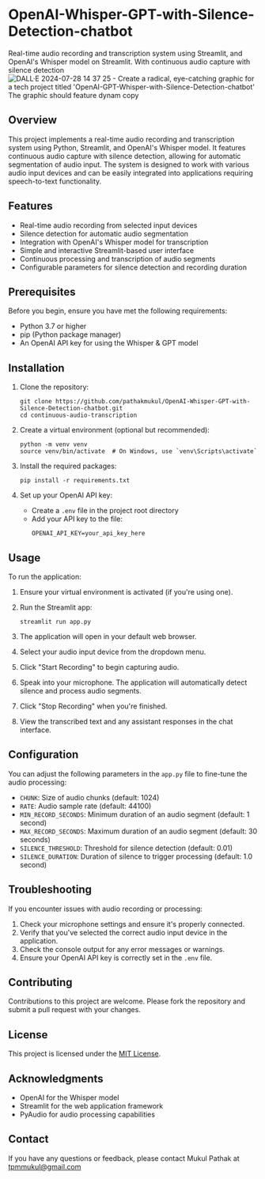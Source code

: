 # OpenAI-Whisper-GPT-with-Silence-Detection-chatbot
Real-time audio recording and transcription system using Streamlit, and OpenAI's Whisper model on Streamlit. With continuous audio capture with silence detection
![DALL·E 2024-07-28 14 37 25 - Create a radical, eye-catching graphic for a tech project titled 'OpenAI-GPT-Whisper-with-Silence-Detection-chatbot'  The graphic should feature dynam copy](https://github.com/user-attachments/assets/3ebba866-c947-4f96-a21a-d11109b3ea81)


## Overview

This project implements a real-time audio recording and transcription system using Python, Streamlit, and OpenAI's Whisper model. It features continuous audio capture with silence detection, allowing for automatic segmentation of audio input. The system is designed to work with various audio input devices and can be easily integrated into applications requiring speech-to-text functionality.

## Features

- Real-time audio recording from selected input devices
- Silence detection for automatic audio segmentation
- Integration with OpenAI's Whisper model for transcription
- Simple and interactive Streamlit-based user interface
- Continuous processing and transcription of audio segments
- Configurable parameters for silence detection and recording duration

## Prerequisites

Before you begin, ensure you have met the following requirements:

- Python 3.7 or higher
- pip (Python package manager)
- An OpenAI API key for using the Whisper & GPT model

## Installation

1. Clone the repository:
   ``` 
   git clone https://github.com/pathakmukul/OpenAI-Whisper-GPT-with-Silence-Detection-chatbot.git
   cd continuous-audio-transcription
   ```

2. Create a virtual environment (optional but recommended):
   ```
   python -m venv venv
   source venv/bin/activate  # On Windows, use `venv\Scripts\activate`
   ```

3. Install the required packages:
   ```
   pip install -r requirements.txt
   ```

4. Set up your OpenAI API key:
   - Create a `.env` file in the project root directory
   - Add your API key to the file:
     ```
     OPENAI_API_KEY=your_api_key_here
     ```

## Usage

To run the application:

1. Ensure your virtual environment is activated (if you're using one).

2. Run the Streamlit app:
   ```
   streamlit run app.py
   ```

3. The application will open in your default web browser.

4. Select your audio input device from the dropdown menu.

5. Click "Start Recording" to begin capturing audio.

6. Speak into your microphone. The application will automatically detect silence and process audio segments.

7. Click "Stop Recording" when you're finished.

8. View the transcribed text and any assistant responses in the chat interface.

## Configuration

You can adjust the following parameters in the `app.py` file to fine-tune the audio processing:

- `CHUNK`: Size of audio chunks (default: 1024)
- `RATE`: Audio sample rate (default: 44100)
- `MIN_RECORD_SECONDS`: Minimum duration of an audio segment (default: 1 second)
- `MAX_RECORD_SECONDS`: Maximum duration of an audio segment (default: 30 seconds)
- `SILENCE_THRESHOLD`: Threshold for silence detection (default: 0.01)
- `SILENCE_DURATION`: Duration of silence to trigger processing (default: 1.0 second)

## Troubleshooting

If you encounter issues with audio recording or processing:

1. Check your microphone settings and ensure it's properly connected.
2. Verify that you've selected the correct audio input device in the application.
3. Check the console output for any error messages or warnings.
4. Ensure your OpenAI API key is correctly set in the `.env` file.

## Contributing

Contributions to this project are welcome. Please fork the repository and submit a pull request with your changes.

## License

This project is licensed under the [MIT License](LICENSE).

## Acknowledgments

- OpenAI for the Whisper model
- Streamlit for the web application framework
- PyAudio for audio processing capabilities

## Contact

If you have any questions or feedback, please contact Mukul Pathak at tpmmukul@gmail.com
